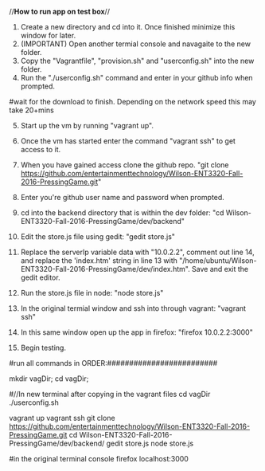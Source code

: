 //**__How to run app on test box__**//

1) Create a new directory and cd into it. Once finished minimize this window for later.
2) (IMPORTANT) Open another termial console and navagaite to the new folder.
3) Copy the "Vagrantfile", "provision.sh" and "userconfig.sh" into the new folder.
4) Run the "./userconfig.sh" command and enter in your github info when prompted.

#wait for the download to finish. Depending on the network speed this may take 20+mins

5) Start up the vm by running "vagrant up".
6) Once the vm has started enter the command "vagrant ssh" to get access to it.
7) When you have gained access clone the github repo. "git clone https://github.com/entertainmenttechnology/Wilson-ENT3320-Fall-2016-PressingGame.git"

8) Enter you're github user name and password when prompted.
9) cd into the backend directory that is within the dev folder: "cd Wilson-ENT3320-Fall-2016-PressingGame/dev/backend"

10) Edit the store.js file using gedit: "gedit store.js"
11) Replace the serverIp variable data with "10.0.2.2", comment out line 14, and replace the 'index.htm' string in line 13 with "/home/ubuntu/Wilson-ENT3320-Fall-2016-PressingGame/dev/index.htm". Save and exit the gedit editor.

12) Run the store.js file in node: "node store.js"
13) In the original termial window and ssh into through vagrant: "vagrant ssh" 
14) In this same window open up the app in firefox: "firefox 10.0.2.2:3000"
15) Begin testing.


#run all commands in ORDER:#########################

mkdir vagDir; cd vagDir;

#//In new terminal after copying in the vagrant files
cd vagDir
./userconfig.sh

vagrant up
vagrant ssh
git clone https://github.com/entertainmenttechnology/Wilson-ENT3320-Fall-2016-PressingGame.git
cd Wilson-ENT3320-Fall-2016-PressingGame/dev/backend/
gedit store.js
node store.js

#in the original terminal console
firefox localhost:3000
